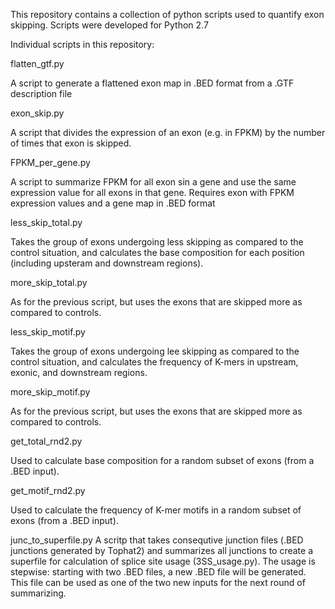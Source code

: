 This repository contains a collection of python scripts used to quantify exon skipping.
Scripts were developed for Python 2.7

Individual scripts in this repository:

flatten_gtf.py

A script to generate a flattened exon map in .BED format from a .GTF description file

exon_skip.py

A script that divides the expression of an exon (e.g. in FPKM) by the number of times
that exon is skipped.

FPKM_per_gene.py

A script to summarize FPKM for all exon sin a gene and use the same expression value 
for all exons in that gene. Requires exon with FPKM expression values and a gene map
in .BED format

less_skip_total.py

Takes the group of exons undergoing less skipping as compared to the control situation, 
and calculates the base composition for each position (including upsteram and downstream
regions). 

more_skip_total.py

As for the previous script, but uses the exons that are skipped more as compared to controls.

less_skip_motif.py

Takes the group of exons undergoing lee skipping as compared to the control situation,
and calculates the frequency of K-mers in upstream, exonic, and downstream regions.

more_skip_motif.py

As for the previous script, but uses the exons that are skipped more as compared to controls. 

get_total_rnd2.py

Used to calculate base composition for a random subset of exons (from a .BED input).

get_motif_rnd2.py

Used to calculate the frequency of K-mer motifs in a random subset of exons (from a .BED input). 

junc_to_superfile.py
A scritp that takes consequtive junction files (.BED junctions generated by Tophat2) and summarizes 
all junctions to create a superfile for calculation of splice site usage (3SS_usage.py). The usage is
stepwise: starting with two .BED files, a new .BED file will be generated.  This file can be used as
one of the two new inputs for the next round of summarizing. 




